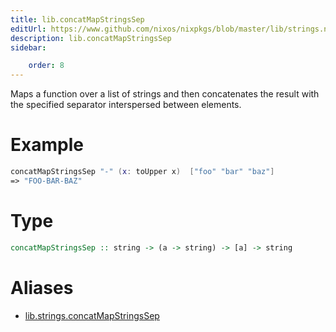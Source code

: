 ```yaml
---
title: lib.concatMapStringsSep
editUrl: https://www.github.com/nixos/nixpkgs/blob/master/lib/strings.nix#L163C5
description: lib.concatMapStringsSep
sidebar:

    order: 8
---
```


Maps a function over a list of strings and then concatenates the
result with the specified separator interspersed between
elements.

# Example

```nix
concatMapStringsSep "-" (x: toUpper x)  ["foo" "bar" "baz"]
=> "FOO-BAR-BAZ"
```

# Type

```haskell
concatMapStringsSep :: string -> (a -> string) -> [a] -> string
```


# Aliases

- [lib.strings.concatMapStringsSep](./reference/lib/strings/lib-strings-concatMapStringsSep)


